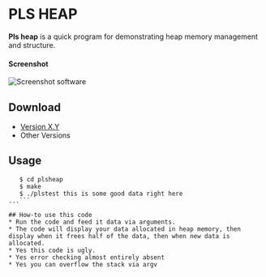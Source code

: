 PLS HEAP
======
**Pls heap** is a quick program for demonstrating heap memory management and structure.

#### Screenshot
![Screenshot software](https://cloud.githubusercontent.com/assets/18670775/19969394/c0ce9c8c-a1ae-11e6-81a1-331e324c19e1.png "screenshot software")

## Download
* [Version X.Y](https://github.com/nullmuse/plsheap/archive/master.zip)
* Other Versions

## Usage
```$ git clone https://github.com/nullmuse/plsheap.git
   $ cd plsheap
   $ make
   $ ./plstest this is some good data right here
...```

## How-to use this code
* Run the code and feed it data via arguments. 
* The code will display your data allocated in heap memory, then display when it frees half of the data, then when new data is allocated. 
* Yes this code is ugly. 
* Yes error checking almost entirely absent 
* Yes you can overflow the stack via argv



